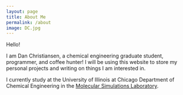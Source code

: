```yaml
---
layout: page
title: About Me
permalink: /about
image: DC.jpg
---
```


Hello!

I am Dan Christiansen, a chemical engineering graduate student, programmer, and coffee hunter! I will be using this website to store my personal projects and writing on things I am interested in.

I currently study at the University of Illinois at Chicago Department of Chemical Engineering in the [Molecular Simulations Laboratory](https://tranzabi.people.uic.edu).
